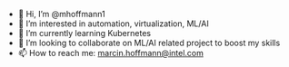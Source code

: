 - 👋 Hi, I’m @mhoffmann1
- 👀 I’m interested in automation, virtualization, ML/AI
- 🌱 I’m currently learning Kubernetes
- 💞️ I’m looking to collaborate on ML/AI related project to boost my skills
- 📫 How to reach me: marcin.hoffmann@intel.com

<!---
mhoffmann1/mhoffmann1 is a ✨ special ✨ repository because its `README.md` (this file) appears on your GitHub profile.
You can click the Preview link to take a look at your changes.
--->
